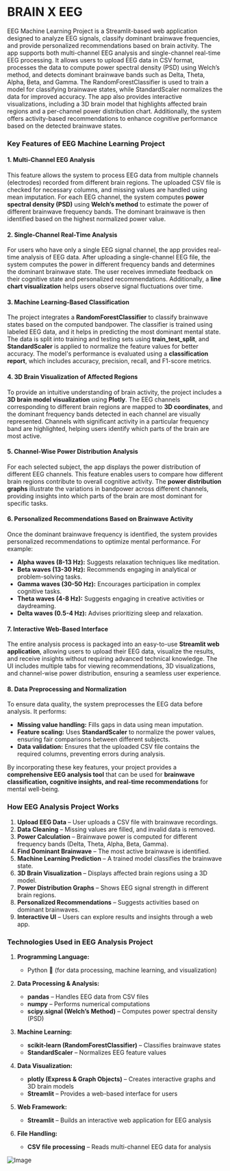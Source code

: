 # BRAIN X EEG



 EEG Machine Learning Project is a Streamlit-based web application designed to analyze EEG signals, classify dominant brainwave frequencies, and provide personalized recommendations based on brain activity. The app supports both multi-channel EEG analysis and single-channel real-time EEG processing. It allows users to upload EEG data in CSV format, processes the data to compute power spectral density (PSD) using Welch’s method, and detects dominant brainwave bands such as Delta, Theta, Alpha, Beta, and Gamma. The RandomForestClassifier is used to train a model for classifying brainwave states, while StandardScaler normalizes the data for improved accuracy. The app also provides interactive visualizations, including a 3D brain model that highlights affected brain regions and a per-channel power distribution chart. Additionally, the system offers activity-based recommendations to enhance cognitive performance based on the detected brainwave states.

### **Key Features of EEG Machine Learning Project**  

#### **1. Multi-Channel EEG Analysis**  
This feature allows the system to process EEG data from multiple channels (electrodes) recorded from different brain regions. The uploaded CSV file is checked for necessary columns, and missing values are handled using mean imputation. For each EEG channel, the system computes **power spectral density (PSD)** using **Welch’s method** to estimate the power of different brainwave frequency bands. The dominant brainwave is then identified based on the highest normalized power value.

#### **2. Single-Channel Real-Time Analysis**  
For users who have only a single EEG signal channel, the app provides real-time analysis of EEG data. After uploading a single-channel EEG file, the system computes the power in different frequency bands and determines the dominant brainwave state. The user receives immediate feedback on their cognitive state and personalized recommendations. Additionally, a **line chart visualization** helps users observe signal fluctuations over time.

#### **3. Machine Learning-Based Classification**  
The project integrates a **RandomForestClassifier** to classify brainwave states based on the computed bandpower. The classifier is trained using labeled EEG data, and it helps in predicting the most dominant mental state. The data is split into training and testing sets using **train_test_split**, and **StandardScaler** is applied to normalize the feature values for better accuracy. The model's performance is evaluated using a **classification report**, which includes accuracy, precision, recall, and F1-score metrics.

#### **4. 3D Brain Visualization of Affected Regions**  
To provide an intuitive understanding of brain activity, the project includes a **3D brain model visualization** using **Plotly**. The EEG channels corresponding to different brain regions are mapped to **3D coordinates**, and the dominant frequency bands detected in each channel are visually represented. Channels with significant activity in a particular frequency band are highlighted, helping users identify which parts of the brain are most active.

#### **5. Channel-Wise Power Distribution Analysis**  
For each selected subject, the app displays the power distribution of different EEG channels. This feature enables users to compare how different brain regions contribute to overall cognitive activity. The **power distribution graphs** illustrate the variations in bandpower across different channels, providing insights into which parts of the brain are most dominant for specific tasks.

#### **6. Personalized Recommendations Based on Brainwave Activity**  
Once the dominant brainwave frequency is identified, the system provides personalized recommendations to optimize mental performance. For example:  
- **Alpha waves (8-13 Hz):** Suggests relaxation techniques like meditation.  
- **Beta waves (13-30 Hz):** Recommends engaging in analytical or problem-solving tasks.  
- **Gamma waves (30-50 Hz):** Encourages participation in complex cognitive tasks.  
- **Theta waves (4-8 Hz):** Suggests engaging in creative activities or daydreaming.  
- **Delta waves (0.5-4 Hz):** Advises prioritizing sleep and relaxation.  

#### **7. Interactive Web-Based Interface**  
The entire analysis process is packaged into an easy-to-use **Streamlit web application**, allowing users to upload their EEG data, visualize the results, and receive insights without requiring advanced technical knowledge. The UI includes multiple tabs for viewing recommendations, 3D visualizations, and channel-wise power distribution, ensuring a seamless user experience.

#### **8. Data Preprocessing and Normalization**  
To ensure data quality, the system preprocesses the EEG data before analysis. It performs:  
- **Missing value handling:** Fills gaps in data using mean imputation.  
- **Feature scaling:** Uses **StandardScaler** to normalize the power values, ensuring fair comparisons between different subjects.  
- **Data validation:** Ensures that the uploaded CSV file contains the required columns, preventing errors during analysis.  

By incorporating these key features, your project provides a **comprehensive EEG analysis tool** that can be used for **brainwave classification, cognitive insights, and real-time recommendations** for mental well-being. 
### **How  EEG Analysis Project Works**  

1. **Upload EEG Data** – User uploads a CSV file with brainwave recordings.  
2. **Data Cleaning** – Missing values are filled, and invalid data is removed.  
3. **Power Calculation** – Brainwave power is computed for different frequency bands (Delta, Theta, Alpha, Beta, Gamma).  
4. **Find Dominant Brainwave** – The most active brainwave is identified.  
5. **Machine Learning Prediction** – A trained model classifies the brainwave state.  
6. **3D Brain Visualization** – Displays affected brain regions using a 3D model.  
7. **Power Distribution Graphs** – Shows EEG signal strength in different brain regions.  
8. **Personalized Recommendations** – Suggests activities based on dominant brainwaves.  
9. **Interactive UI** – Users can explore results and insights through a web app.
### **Technologies Used in EEG Analysis Project**  

1. **Programming Language:**  
   - Python 🐍 (for data processing, machine learning, and visualization)  

2. **Data Processing & Analysis:**  
   - **pandas** – Handles EEG data from CSV files  
   - **numpy** – Performs numerical computations  
   - **scipy.signal (Welch’s Method)** – Computes power spectral density (PSD)  

3. **Machine Learning:**  
   - **scikit-learn (RandomForestClassifier)** – Classifies brainwave states  
   - **StandardScaler** – Normalizes EEG feature values  

4. **Data Visualization:**  
   - **plotly (Express & Graph Objects)** – Creates interactive graphs and 3D brain models  
   - **Streamlit** – Provides a web-based interface for users  

5. **Web Framework:**  
   - **Streamlit** – Builds an interactive web application for EEG analysis  

6. **File Handling:**  
   - **CSV file processing** – Reads multi-channel EEG data for analysis

  ![Image](https://github.com/user-attachments/assets/58bcdc6f-5b6d-47e7-8e68-a0ba1ef84b3b)
